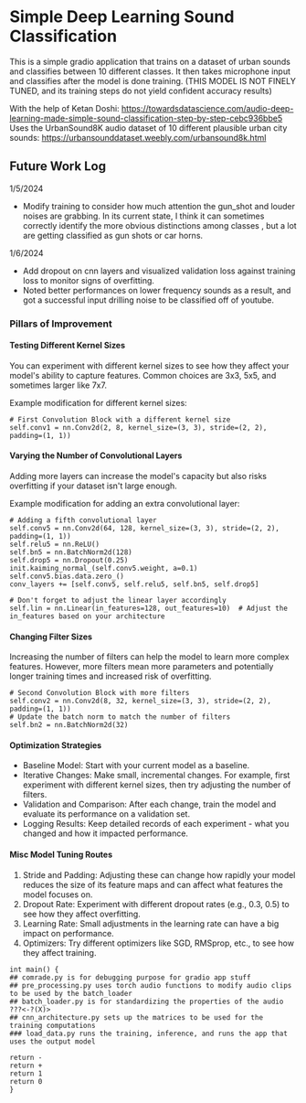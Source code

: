 # Simple Deep Learning Sound Classification
This is a simple gradio application that trains on a dataset of urban sounds and classifies between 10 different classes. It then takes microphone input and classifies after the model is done training. (THIS MODEL IS NOT FINELY TUNED, and its training steps do not yield confident accuracy results)

With the help of Ketan Doshi: https://towardsdatascience.com/audio-deep-learning-made-simple-sound-classification-step-by-step-cebc936bbe5
Uses the UrbanSound8K audio dataset of 10 different plausible urban city sounds: https://urbansounddataset.weebly.com/urbansound8k.html

## Future Work Log
1/5/2024
* Modify training to consider how much attention the gun_shot and louder noises are grabbing. In its current state, I think it can sometimes correctly identify the more obvious distinctions among classes , but a lot are getting classified as gun shots or car horns.

1/6/2024
* Add dropout on cnn layers and visualized validation loss against training loss to monitor signs of overfitting.
* Noted better performances on lower frequency sounds as a result, and got a successful input drilling noise to be classified off of youtube.


### Pillars of Improvement
#### Testing Different Kernel Sizes
You can experiment with different kernel sizes to see how they affect your model's ability to capture features. Common choices are 3x3, 5x5, and sometimes larger like 7x7.

Example modification for different kernel sizes:
```
# First Convolution Block with a different kernel size
self.conv1 = nn.Conv2d(2, 8, kernel_size=(3, 3), stride=(2, 2), padding=(1, 1))
```

#### Varying the Number of Convolutional Layers
Adding more layers can increase the model's capacity but also risks overfitting if your dataset isn't large enough.

Example modification for adding an extra convolutional layer:
```
# Adding a fifth convolutional layer
self.conv5 = nn.Conv2d(64, 128, kernel_size=(3, 3), stride=(2, 2), padding=(1, 1))
self.relu5 = nn.ReLU()
self.bn5 = nn.BatchNorm2d(128)
self.drop5 = nn.Dropout(0.25)
init.kaiming_normal_(self.conv5.weight, a=0.1)
self.conv5.bias.data.zero_()
conv_layers += [self.conv5, self.relu5, self.bn5, self.drop5]

# Don't forget to adjust the linear layer accordingly
self.lin = nn.Linear(in_features=128, out_features=10)  # Adjust the in_features based on your architecture
```

#### Changing Filter Sizes
Increasing the number of filters can help the model to learn more complex features. However, more filters mean more parameters and potentially longer training times and increased risk of overfitting.
```
# Second Convolution Block with more filters
self.conv2 = nn.Conv2d(8, 32, kernel_size=(3, 3), stride=(2, 2), padding=(1, 1))
# Update the batch norm to match the number of filters
self.bn2 = nn.BatchNorm2d(32)

```

#### Optimization Strategies
* Baseline Model: Start with your current model as a baseline.
* Iterative Changes: Make small, incremental changes. For example, first experiment with different kernel sizes, then try adjusting the number of filters.
* Validation and Comparison: After each change, train the model and evaluate its performance on a validation set.
* Logging Results: Keep detailed records of each experiment - what you changed and how it impacted performance.

#### Misc Model Tuning Routes
1. Stride and Padding: Adjusting these can change how rapidly your model reduces the size of its feature maps and can affect what features the model focuses on.
2. Dropout Rate: Experiment with different dropout rates (e.g., 0.3, 0.5) to see how they affect overfitting.
3. Learning Rate: Small adjustments in the learning rate can have a big impact on performance.
4. Optimizers: Try different optimizers like SGD, RMSprop, etc., to see how they affect training.

```
int main() {
## comrade.py is for debugging purpose for gradio app stuff
## pre_processing.py uses torch audio functions to modify audio clips to be used by the batch_loader
## batch_loader.py is for standardizing the properties of the audio ???<-?(X)>
## cnn_architecture.py sets up the matrices to be used for the training computations
### load_data.py runs the training, inference, and runs the app that uses the output model

return -
return +
return 1
return 0
}

```
